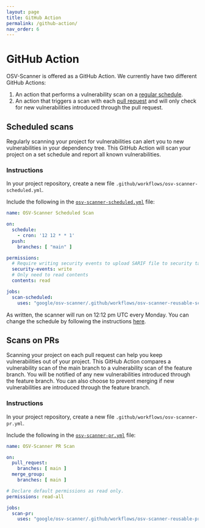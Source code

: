 ```yaml
---
layout: page
title: GitHub Action
permalink: /github-action/
nav_order: 6
---
```


# GitHub Action

OSV-Scanner is offered as a GitHub Action. We currently have two different GitHub Actions:

1. An action that performs a vulnerability scan on a [regular schedule](./github-action.md#scheduled-scans). 
2. An action that triggers a scan with each [pull request](./github-action.md#scans-on-prs) and will only check for new vulnerabilities introduced through the pull request. 

## Scheduled scans

Regularly scanning your project for vulnerabilities can alert you to new vulnerabilities in your dependency tree. This GitHub Action will scan your project on a set schedule and report all known vulnerabilities. 

### Instructions

In your project repository, create a new file `.github/workflows/osv-scanner-scheduled.yml`. 

Include the following in the [`osv-scanner-scheduled.yml`](https://github.com/google/osv-scanner/blob/main/.github/workflows/osv-scanner-scheduled.yml) file:

```yml
name: OSV-Scanner Scheduled Scan

on:
  schedule:
    - cron: '12 12 * * 1'
  push:
    branches: [ "main" ]

permissions: 
  # Require writing security events to upload SARIF file to security tab
  security-events: write
  # Only need to read contents
  contents: read

jobs:
  scan-scheduled:
    uses: "google/osv-scanner/.github/workflows/osv-scanner-reusable-scheduled.yml@main"
```

As written, the scanner will run on 12:12 pm UTC every Monday. You can change the schedule by following the instructions [here](https://docs.github.com/en/actions/using-workflows/events-that-trigger-workflows#schedule). 

## Scans on PRs

Scanning your project on each pull request can help you keep vulnerabilities out of your project. This GitHub Action compares a vulnerability scan of the main branch to a vulnerability scan of the feature branch. You will be notified of any new vulnerabilities introduced through the feature branch. You can also choose to prevent merging if new vulnerabilities are introduced through the feature branch. 

### Instructions

In your project repository, create a new file `.github/workflows/osv-scanner-pr.yml`. 

Include the following in the [`osv-scanner-pr.yml`](https://github.com/google/osv-scanner/blob/main/.github/workflows/osv-scanner-pr.yml) file:

```yml
name: OSV-Scanner PR Scan

on:
  pull_request:
    branches: [ main ]
  merge_group:
    branches: [ main ]

# Declare default permissions as read only.
permissions: read-all

jobs:
  scan-pr:
    uses: "google/osv-scanner/.github/workflows/osv-scanner-reusable-pr.yml@main"
```


